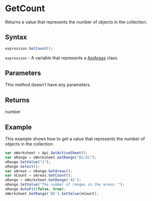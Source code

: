 # GetCount

Returns a value that represents the number of objects in the collection.

## Syntax

```javascript
expression.GetCount();
```

`expression` - A variable that represents a [ApiAreas](../ApiAreas.md) class.

## Parameters

This method doesn't have any parameters.

## Returns

number

## Example

This example shows how to get a value that represents the number of objects in the collection.

```javascript editor-xlsx
var oWorksheet = Api.GetActiveSheet();
var oRange = oWorksheet.GetRange("B1:D1");
oRange.SetValue("1");
oRange.Select();
var oAreas = oRange.GetAreas();
var nCount = oAreas.GetCount();
oRange = oWorksheet.GetRange('A5');
oRange.SetValue("The number of ranges in the areas: ");
oRange.AutoFit(false, true);
oWorksheet.GetRange('B5').SetValue(nCount);
```
